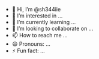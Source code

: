 - 👋 Hi, I’m @sh344iie
- 👀 I’m interested in ...
- 🌱 I’m currently learning ...
- 💞️ I’m looking to collaborate on ...
- 📫 How to reach me ...
- 😄 Pronouns: ...
- ⚡ Fun fact: ...

<!---
sh344iie/sh344iie is a ✨ special ✨ repository because its `README.md` (this file) appears on your GitHub profile.
You can click the Preview link to take a look at your changes.
--->
